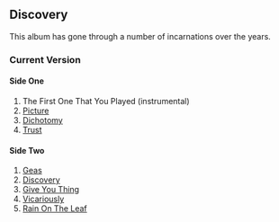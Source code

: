 ## Discovery
This album has gone through a number of incarnations over the years.

### Current Version
#### Side One
1. The First One That You Played (instrumental)
2. [Picture](picture.md)
3. [Dichotomy](dichotomy.md)
4. [Trust](trust.md)

#### Side Two
1. [Geas](geas.md)
2. [Discovery](discovery.md)
3. [Give You Thing](gyt.md)
4. [Vicariously](vicariously.md)
5. [Rain On The Leaf](rotl.md)
